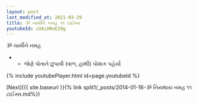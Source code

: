 ```yaml
---
layout: post
last_modified_at: 2021-03-29
title: ૐ ચાર્મીને નમહ ૧૧ ટાઈમ્સ
youtubeId: cUAiHNoE20g
---
```

 
 
 ૐ ચાર્મીને નમહ  
 
 -  - જેણે પોતાને છુપાવી (વાળ, હાથી) પોશાક પહેર્યો 
 
  
 
  
 
 
 
 
 
 


{% include youtubePlayer.html id=page.youtubeId %}
 
[Next]({{ site.baseurl }}{% link  split1/_posts/2014-01-16-ૐ નિયથાય નમહ ૧૧ ટાઈમ્સ.md%})
 
